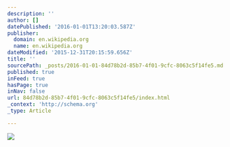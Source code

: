 ```yaml
---
description: ''
author: []
datePublished: '2016-01-01T13:20:03.587Z'
publisher:
  domain: en.wikipedia.org
  name: en.wikipedia.org
dateModified: '2015-12-31T20:15:59.656Z'
title: ''
sourcePath: _posts/2016-01-01-84d78b2d-85b7-4f01-9cfc-8063c5f14fe5.md
published: true
inFeed: true
hasPage: true
inNav: false
url: 84d78b2d-85b7-4f01-9cfc-8063c5f14fe5/index.html
_context: 'http://schema.org'
_type: Article

---
```

![](https://upload.wikimedia.org/wikipedia/commons/7/79/Fw_190A-3_JG_2_in_Britain_1942.jpg)